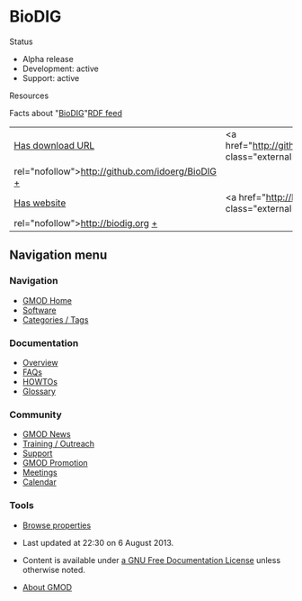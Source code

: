 



<span id="top"></span>




# <span dir="auto">BioDIG</span>









  


Status



- Alpha release
- Development: active
- Support: active



Resources








<span class="smwfactboxhead">Facts about
"<span class="swmfactboxheadbrowse">[BioDIG](Special%3ABrowse/BioDIG "Special%3ABrowse/BioDIG")</span>"</span><span class="smwrdflink"><span class="rdflink">[RDF
feed](http://gmod.org/wiki/Special:ExportRDF/BioDIG "Special:ExportRDF/BioDIG")</span></span>

|  |  |
|----|----|
| [Has download URL](Property%3AHas_download_URL "Property:Has download URL") | <a href="http://github.com/idoerg/BioDIG" class="external free"
rel="nofollow">http://github.com/idoerg/BioDIG</a> <span class="smwsearch">[+](Special%3ASearchByProperty/Has-20download-20URL/http%3A-2F-2Fgithub.com-2Fidoerg-2FBioDIG "Special%3ASearchByProperty/Has-20download-20URL/http%3A-2F-2Fgithub.com-2Fidoerg-2FBioDIG")</span> |
| [Has website](Property%3AHas_website "Property:Has website") | <a href="http://biodig.org" class="external free"
rel="nofollow">http://biodig.org</a> <span class="smwsearch">[+](Special%3ASearchByProperty/Has-20website/http%3A-2F-2Fbiodig.org "Special%3ASearchByProperty/Has-20website/http%3A-2F-2Fbiodig.org")</span> |






## Navigation menu









### Navigation



- <span id="n-GMOD-Home">[GMOD Home](Main_Page)</span>
- <span id="n-Software">[Software](GMOD_Components)</span>
- <span id="n-Categories-.2F-Tags">[Categories /
  Tags](Categories)</span>




### Documentation



- <span id="n-Overview">[Overview](Overview)</span>
- <span id="n-FAQs">[FAQs](Category%3AFAQ)</span>
- <span id="n-HOWTOs">[HOWTOs](Category%3AHOWTO)</span>
- <span id="n-Glossary">[Glossary](Glossary)</span>




### Community



- <span id="n-GMOD-News">[GMOD News](GMOD_News)</span>
- <span id="n-Training-.2F-Outreach">[Training /
  Outreach](Training_and_Outreach)</span>
- <span id="n-Support">[Support](Support)</span>
- <span id="n-GMOD-Promotion">[GMOD Promotion](GMOD_Promotion)</span>
- <span id="n-Meetings">[Meetings](Meetings)</span>
- <span id="n-Calendar">[Calendar](Calendar)</span>




### Tools

- <span id="t-smwbrowselink"><a href="Special%3ABrowse/BioDIG" rel="smw-browse">Browse properties</a></span>



- <span id="footer-info-lastmod">Last updated at 22:30 on 6 August
  2013.</span>
<!-- - <span id="footer-info-viewcount">14,349 page views.</span> -->
- <span id="footer-info-copyright">Content is available under
  <a href="http://www.gnu.org/licenses/fdl-1.3.html" class="external"
  rel="nofollow">a GNU Free Documentation License</a> unless otherwise
  noted.</span>

<!-- -->

- <span id="footer-places-about">[About
  GMOD](GMOD%3AAbout "GMOD%3AAbout")</span>

<!-- -->




